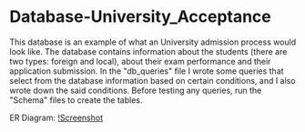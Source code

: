 # Database-University_Acceptance
This database is an example of what an University admission process would look like. The database contains information about the students (there are two types: foreign and local), 
about their exam performance and their application submission. In the "db_queries" file I wrote some queries that select from the database information based on certain conditions, and I also wrote down the said conditions. Before testing any queries, run the "Schema" files to create the tables.

ER Diagram:
[!Screenshot](er.png)

